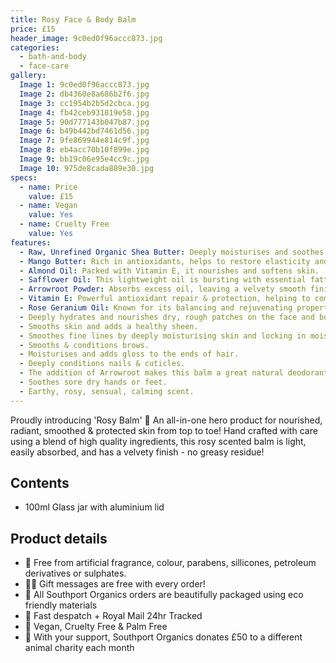 ```yaml
---
title: Rosy Face & Body Balm
price: £15
header_image: 9c0ed0f96accc873.jpg
categories:
  - bath-and-body
  - face-care
gallery:
  Image 1: 9c0ed0f96accc873.jpg
  Image 2: db4360e8a686b2f6.jpg
  Image 3: cc1954b2b5d2cbca.jpg
  Image 4: fb42ceb931819e58.jpg
  Image 5: 90d777143b047b87.jpg
  Image 6: b49b442bd7461d56.jpg
  Image 7: 9fe869944e814c9f.jpg
  Image 8: eb4acc70b10f899e.jpg
  Image 9: bb19c06e95e4cc9c.jpg
  Image 10: 975de8cada889e30.jpg
specs:
  - name: Price
    value: £15
  - name: Vegan
    value: Yes
  - name: Cruelty Free
    value: Yes
features:
  - Raw, Unrefined Organic Shea Butter: Deeply moisturises and soothes dry, irritated skin.
  - Mango Butter: Rich in antioxidants, helps to restore elasticity and suppleness to the skin.
  - Almond Oil: Packed with Vitamin E, it nourishes and softens skin.
  - Safflower Oil: This lightweight oil is bursting with essential fatty acids.
  - Arrowroot Powder: Absorbs excess oil, leaving a velvety smooth finish. Skin protective properties.
  - Vitamin E: Powerful antioxidant repair & protection, helping to combat signs of aging and environmental damage.
  - Rose Geranium Oil: Known for its balancing and rejuvenating properties, promotes a healthy, glowing complexion.
  - Deeply hydrates and nourishes dry, rough patches on the face and body.
  - Smooths skin and adds a healthy sheen.
  - Smoothes fine lines by deeply moisturising skin and locking in moisture.
  - Smooths & conditions brows.
  - Moisturises and adds gloss to the ends of hair.
  - Deeply conditions nails & cuticles.
  - The addition of Arrowroot makes this balm a great natural deodorant.
  - Soothes sore dry hands or feet.
  - Earthy, rosy, sensual, calming scent.
---
```


Proudly introducing 'Rosy Balm' 🌸 An all-in-one hero product for nourished, radiant, smoothed & protected skin from top to toe! Hand crafted with care using a blend of high quality ingredients, this rosy scented balm is light, easily absorbed, and has a velvety finish - no greasy residue!

## Contents

- 100ml Glass jar with aluminium lid

## Product details

- 🍊 Free from artificial fragrance, colour, parabens, sillicones, petroleum derivatives or sulphates.
- ✍🏼 Gift messages are free with every order!
- 🌿 All Southport Organics orders are beautifully packaged using eco friendly materials
- 📮 Fast despatch + Royal Mail 24hr Tracked
- 🐰 Vegan, Cruelty Free & Palm Free
- 🐾 With your support, Southport Organics donates £50 to a different animal charity each month
